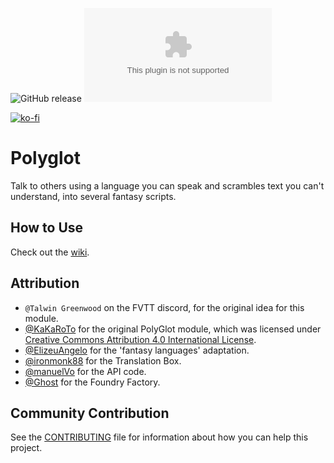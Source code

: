 ![GitHub release](https://img.shields.io/github/release-date/mclemente/fvtt-module-polyglot)
![GitHub release (latest by SemVer and asset)](https://img.shields.io/github/downloads/mclemente/fvtt-module-polyglot/latest/module.zip)

[![ko-fi](https://img.shields.io/badge/ko--fi-Support%20Me-red?style=flat-square&logo=ko-fi)](https://ko-fi.com/mclemente)

# Polyglot

Talk to others using a language you can speak and scrambles text you can't understand, into several fantasy scripts.

## How to Use

Check out the [wiki](https://github.com/mclemente/fvtt-module-polyglot/wiki).

## Attribution

-   `@Talwin Greenwood` on the FVTT discord, for the original idea for this module.
-   [@KaKaRoTo](https://github.com/kakaroto/) for the original PolyGlot module, which was licensed under [Creative Commons Attribution 4.0 International License](http://creativecommons.org/licenses/by/4.0/).
-   [@ElizeuAngelo](https://github.com/elizeuangelo) for the 'fantasy languages' adaptation.
-   [@ironmonk88](https://github.com/ironmonk88) for the Translation Box.
-   [@manuelVo](https://github.com/manuelVo) for the API code.
-   [@Ghost](https://github.com/ghost-fvtt) for the Foundry Factory.

## Community Contribution

See the [CONTRIBUTING](/CONTRIBUTING.md) file for information about how you can help this project.
